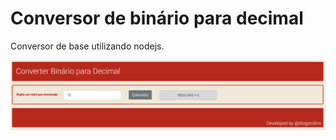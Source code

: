 # Conversor de binário para decimal

Conversor de base utilizando nodejs.

<p align="center">
  <img alt="Logo do projeto" src="./print.png" />
</p>
